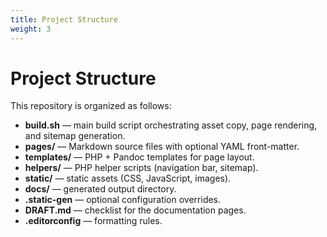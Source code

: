 ```yaml
---
title: Project Structure
weight: 3
---
```


# Project Structure

This repository is organized as follows:

- **build.sh** — main build script orchestrating asset copy, page rendering, and sitemap generation.
- **pages/** — Markdown source files with optional YAML front-matter.
- **templates/** — PHP + Pandoc templates for page layout.
- **helpers/** — PHP helper scripts (navigation bar, sitemap).
- **static/** — static assets (CSS, JavaScript, images).
- **docs/** — generated output directory.
- **.static-gen** — optional configuration overrides.
- **DRAFT.md** — checklist for the documentation pages.
- **.editorconfig** — formatting rules.